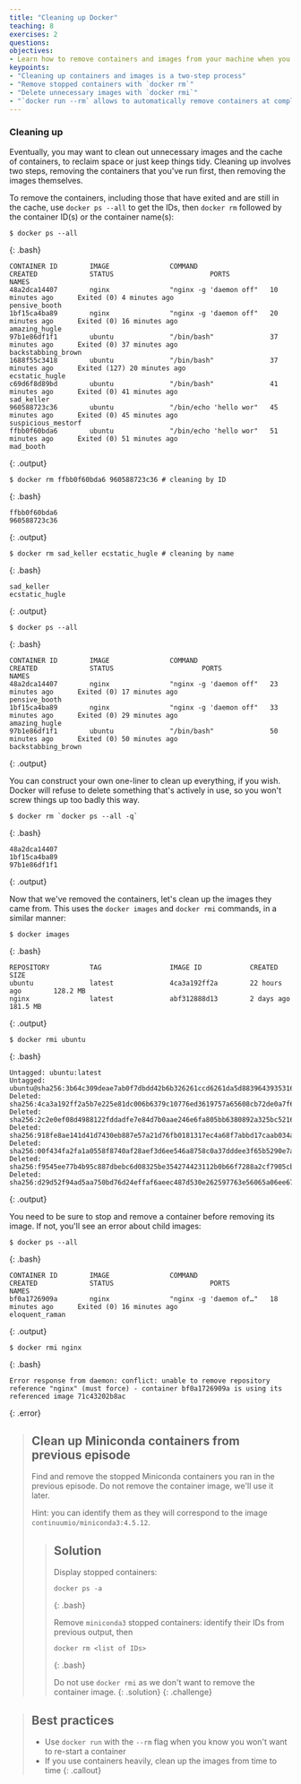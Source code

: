 ```yaml
---
title: "Cleaning up Docker"
teaching: 8
exercises: 2
questions:
objectives:
- Learn how to remove containers and images from your machine when you no longer need them
keypoints:
- "Cleaning up containers and images is a two-step process"
- "Remove stopped containers with `docker rm`"
- "Delete unnecessary images with `docker rmi`"
- "`docker run --rm` allows to automatically remove containers at completion"
---
```


### Cleaning up ###

Eventually, you may want to clean out unnecessary images and the cache of containers, to reclaim space or just keep things tidy. Cleaning up involves two steps, removing the containers that you've run first, then removing the images themselves.

To remove the containers, including those that have exited and are still in the cache, use `docker ps --all` to get the IDs, then `docker rm` followed by the container ID(s) or the container name(s):

```
$ docker ps --all
```
{: .bash}

```
CONTAINER ID        IMAGE               COMMAND                  CREATED             STATUS                        PORTS               NAMES
48a2dca14407        nginx               "nginx -g 'daemon off"   10 minutes ago      Exited (0) 4 minutes ago                          pensive_booth
1bf15ca4ba89        nginx               "nginx -g 'daemon off"   20 minutes ago      Exited (0) 16 minutes ago                         amazing_hugle
97b1e86df1f1        ubuntu              "/bin/bash"              37 minutes ago      Exited (0) 37 minutes ago                         backstabbing_brown
1688f55c3418        ubuntu              "/bin/bash"              37 minutes ago      Exited (127) 20 minutes ago                       ecstatic_hugle
c69d6f8d89bd        ubuntu              "/bin/bash"              41 minutes ago      Exited (0) 41 minutes ago                         sad_keller
960588723c36        ubuntu              "/bin/echo 'hello wor"   45 minutes ago      Exited (0) 45 minutes ago                         suspicious_mestorf
ffbb0f60bda6        ubuntu              "/bin/echo 'hello wor"   51 minutes ago      Exited (0) 51 minutes ago                         mad_booth
```
{: .output}

```
$ docker rm ffbb0f60bda6 960588723c36 # cleaning by ID
```
{: .bash}

```
ffbb0f60bda6
960588723c36
```
{: .output}

```
$ docker rm sad_keller ecstatic_hugle # cleaning by name
```
{: .bash}

```
sad_keller
ecstatic_hugle
```
{: .output}

```
$ docker ps --all
```
{: .bash}

```
CONTAINER ID        IMAGE               COMMAND                  CREATED             STATUS                      PORTS               NAMES
48a2dca14407        nginx               "nginx -g 'daemon off"   23 minutes ago      Exited (0) 17 minutes ago                       pensive_booth
1bf15ca4ba89        nginx               "nginx -g 'daemon off"   33 minutes ago      Exited (0) 29 minutes ago                       amazing_hugle
97b1e86df1f1        ubuntu              "/bin/bash"              50 minutes ago      Exited (0) 50 minutes ago                       backstabbing_brown
```
{: .output}

You can construct your own one-liner to clean up everything, if you wish. Docker will refuse to delete something that's actively in use, so you won't screw things up too badly this way.

```
$ docker rm `docker ps --all -q`
```
{: .bash}

```
48a2dca14407
1bf15ca4ba89
97b1e86df1f1
```
{: .output}

Now that we've removed the containers, let's clean up the images they came from. This uses the `docker images` and `docker rmi` commands, in a similar manner:

```
$ docker images
```
{: .bash}

```
REPOSITORY          TAG                 IMAGE ID            CREATED             SIZE
ubuntu              latest              4ca3a192ff2a        22 hours ago        128.2 MB
nginx               latest              abf312888d13        2 days ago          181.5 MB
```
{: .output}

```
$ docker rmi ubuntu
```
{: .bash}

```
Untagged: ubuntu:latest
Untagged: ubuntu@sha256:3b64c309deae7ab0f7dbdd42b6b326261ccd6261da5d88396439353162703fb5
Deleted: sha256:4ca3a192ff2a5b7e225e81dc006b6379c10776ed3619757a65608cb72de0a7f6
Deleted: sha256:2c2e0ef08d4988122fddadfe7e84d7b0aae246e6fa805bb6380892a325bc5216
Deleted: sha256:918fe8ae141d41d7430eb887e57a21d76fb0181317ec4a68f7abbd17caab034a
Deleted: sha256:00f434fa2fa1a0558f8740af28aef3d6ee546a8758c0a37dddee3f65b5290e7a
Deleted: sha256:f9545ee77b4b95c887dbebc6d08325be354274423112b0b66f7288a2cf7905cb
Deleted: sha256:d29d52f94ad5aa750bd76d24effaf6aeec487d530e262597763e56065a06ee67
```
{: .output}

You need to be sure to stop and remove a container before removing its image.  If not, you'll see an error about child images:

```
$ docker ps --all
```
{: .bash}

```
CONTAINER ID        IMAGE               COMMAND                  CREATED             STATUS                        PORTS                  NAMES
bf0a1726909a        nginx               "nginx -g 'daemon of…"   18 minutes ago      Exited (0) 16 minutes ago                            eloquent_raman
```
{: .output}

```
$ docker rmi nginx
```
{: .bash}

```
Error response from daemon: conflict: unable to remove repository reference "nginx" (must force) - container bf0a1726909a is using its referenced image 71c43202b8ac
```
{: .error}


> ## Clean up Miniconda containers from previous episode ##
> 
> Find and remove the stopped Miniconda containers you ran in the previous episode. Do not remove the container image, we'll use it later.
> 
> Hint: you can identify them as they will correspond to the image `continuumio/miniconda3:4.5.12`.
> 
> > ## Solution ##
> > 
> > Display stopped containers: 
> > 
> > ```
> > docker ps -a
> > ```
> > {: .bash}
> > 
> > Remove `miniconda3` stopped containers: identify their IDs from previous output, then 
> > 
> > ```
> > docker rm <list of IDs>
> > ```
> > {: .bash}
> > 
> > Do not use `docker rmi` as we don't want to remove the container image.
> {: .solution}
{: .challenge}


> ## Best practices ##
> 
> * Use `docker run` with the `--rm` flag when you know you won't want to re-start a container
> * If you use containers heavily, clean up the images from time to time
{: .callout}
